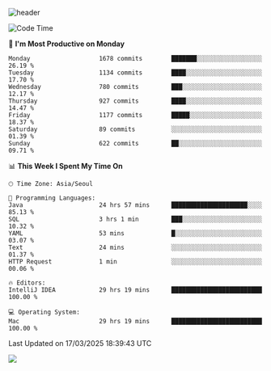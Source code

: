 ![header](https://capsule-render.vercel.app/api?type=Egg&color=timeAuto&height=300&section=header&text=PoPo&fontSize=90&animation=fadeIn)

  <!--START_SECTION:waka-->
![Code Time](http://img.shields.io/badge/Code%20Time-2%2C554%20hrs%206%20mins-blue)

📅 **I'm Most Productive on Monday** 

```text
Monday                   1678 commits        ███████░░░░░░░░░░░░░░░░░░   26.19 % 
Tuesday                  1134 commits        ████░░░░░░░░░░░░░░░░░░░░░   17.70 % 
Wednesday                780 commits         ███░░░░░░░░░░░░░░░░░░░░░░   12.17 % 
Thursday                 927 commits         ████░░░░░░░░░░░░░░░░░░░░░   14.47 % 
Friday                   1177 commits        █████░░░░░░░░░░░░░░░░░░░░   18.37 % 
Saturday                 89 commits          ░░░░░░░░░░░░░░░░░░░░░░░░░   01.39 % 
Sunday                   622 commits         ██░░░░░░░░░░░░░░░░░░░░░░░   09.71 % 
```


📊 **This Week I Spent My Time On** 

```text
🕑︎ Time Zone: Asia/Seoul

💬 Programming Languages: 
Java                     24 hrs 57 mins      █████████████████████░░░░   85.13 % 
SQL                      3 hrs 1 min         ███░░░░░░░░░░░░░░░░░░░░░░   10.32 % 
YAML                     53 mins             █░░░░░░░░░░░░░░░░░░░░░░░░   03.07 % 
Text                     24 mins             ░░░░░░░░░░░░░░░░░░░░░░░░░   01.37 % 
HTTP Request             1 min               ░░░░░░░░░░░░░░░░░░░░░░░░░   00.06 % 

🔥 Editors: 
IntelliJ IDEA            29 hrs 19 mins      █████████████████████████   100.00 % 

💻 Operating System: 
Mac                      29 hrs 19 mins      █████████████████████████   100.00 % 
```


 Last Updated on 17/03/2025 18:39:43 UTC
<!--END_SECTION:waka-->



<img src="https://capsule-render.vercel.app/api?type=Egg&color=timeAuto&height=300&section=footer&text=PoPo&fontSize=90&animation=fadeIn&reversal=true" />
